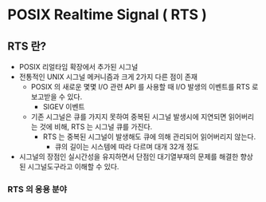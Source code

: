 # POSIX Realtime Signal ( RTS )

## RTS 란?
* POSIX 리얼타임 확장에서 추가된 시그널
* 전통적인 UNIX 시그널 메커니즘과 크게 2가지 다른 점이 존재
	- POSIX 의 새로운 몇몇 I/O 관련 API 를 사용할 때 I/O 발생의 이벤트를
	RTS 로 보고받을 수 있다.
		- SIGEV 이벤트
	- 기존 시그널은 큐를 가지지 못하여 중복된 시그널 발생시에 지연되면
	읽어버리는 것에 비해, RTS 는 시그널 큐를 가진다.
		- RTS 는 중복된 시그널이 발생해도 큐에 의해 관리되어
		읽어버리지 않는다.
			- 큐의 길이는 시스템에 따라 다르며 대개 32개 정도 
* 시그널의 장점인 실시간성을 유지하면서 단점인 대기열부재의 문제를 해결한 향상된 시그널도구라고 이해할 수 있다.

### RTS 의 응용 분야


